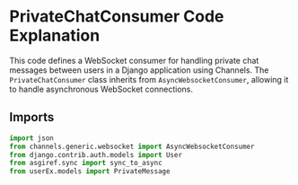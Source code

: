 # PrivateChatConsumer Code Explanation

This code defines a WebSocket consumer for handling private chat messages between users in a Django application using Channels. The `PrivateChatConsumer` class inherits from `AsyncWebsocketConsumer`, allowing it to handle asynchronous WebSocket connections.

## Imports

```python
import json
from channels.generic.websocket import AsyncWebsocketConsumer
from django.contrib.auth.models import User
from asgiref.sync import sync_to_async
from userEx.models import PrivateMessage

